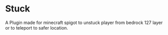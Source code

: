 # Stuck
A Plugin made for minecraft spigot to unstuck player from bedrock 127 layer or to teleport to safer location.
